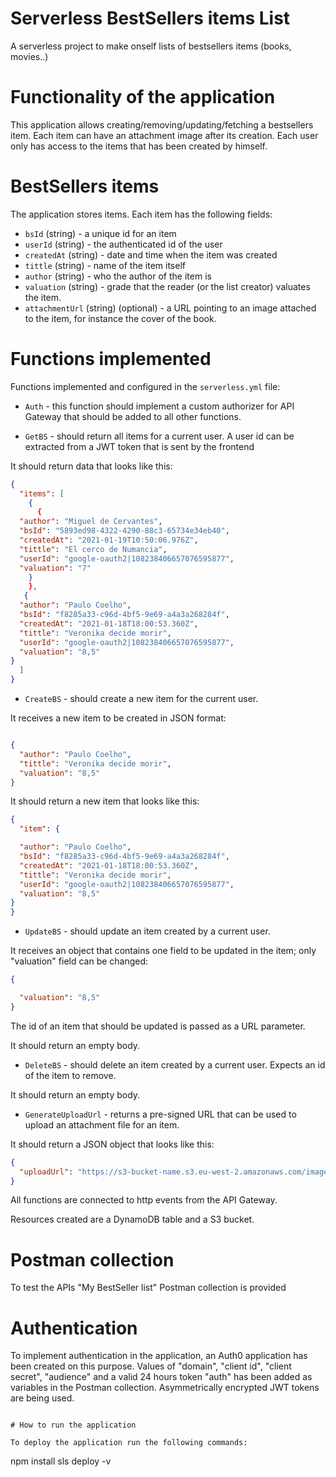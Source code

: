 # Serverless BestSellers items List

A serverless project to make onself lists of bestsellers items (books, movies..)

# Functionality of the application

This application allows creating/removing/updating/fetching a bestsellers item. Each item can have an attachment image after its creation. 
Each user only has access to the items that has been created by himself.

# BestSellers items

The application stores items. Each item has the following fields:

* `bsId` (string) - a unique id for an item
* `userId` (string) - the authenticated id of the user
* `createdAt` (string) - date and time when the item was created
* `tittle` (string) - name of the item itself 
* `author` (string) - who the author of the item is
* `valuation` (string) - grade that the reader (or the list creator) valuates the item.
* `attachmentUrl` (string) (optional) - a URL pointing to an image attached to the item, for instance the cover of the book.


# Functions implemented

Functions implemented and configured in the `serverless.yml` file:

* `Auth` - this function should implement a custom authorizer for API Gateway that should be added to all other functions.

* `GetBS` - should return all items for a current user. A user id can be extracted from a JWT token that is sent by the frontend

It should return data that looks like this:

```json
{
  "items": [
    {
      {
  "author": "Miguel de Cervantes",
  "bsId": "5893ed98-4322-4290-88c3-65734e34eb40",
  "createdAt": "2021-01-19T10:50:06.976Z",
  "tittle": "El cerco de Numancia",
  "userId": "google-oauth2|108238406657076595877",
  "valuation": "7"
	}
    },
   {
  "author": "Paulo Coelho",
  "bsId": "f8285a33-c96d-4bf5-9e69-a4a3a268284f",
  "createdAt": "2021-01-18T18:00:53.360Z",
  "tittle": "Veronika decide morir",
  "userId": "google-oauth2|108238406657076595877",
  "valuation": "8,5"
}
  ]
}
```

* `CreateBS` - should create a new item for the current user. 

It receives a new item to be created in JSON format:

```json

{
  "author": "Paulo Coelho",
  "tittle": "Veronika decide morir",
  "valuation": "8,5"
}
```

It should return a new item that looks like this:

```json
{
  "item": {

  "author": "Paulo Coelho",
  "bsId": "f8285a33-c96d-4bf5-9e69-a4a3a268284f",
  "createdAt": "2021-01-18T18:00:53.360Z",
  "tittle": "Veronika decide morir",
  "userId": "google-oauth2|108238406657076595877",
  "valuation": "8,5"
}  
}
```

* `UpdateBS` - should update an item created by a current user. 

It receives an object that contains one field to be updated in the item; only "valuation" field can be changed:

```json
{

  "valuation": "8,5"
}
```

The id of an item that should be updated is passed as a URL parameter.

It should return an empty body.

* `DeleteBS` - should delete an item created by a current user. Expects an id of the item to remove.

It should return an empty body.

* `GenerateUploadUrl` - returns a pre-signed URL that can be used to upload an attachment file for an item.

It should return a JSON object that looks like this:

```json
{
  "uploadUrl": "https://s3-bucket-name.s3.eu-west-2.amazonaws.com/image.png"
}
```

All functions are connected to http events from the API Gateway.

Resources created are a DynamoDB table and a S3 bucket.


# Postman collection

To test the APIs "My BestSeller list" Postman collection is provided 

# Authentication

To implement authentication in the application, an Auth0 application has been created on this purpose. 
Values of "domain", "client id", "client secret", "audience" and a valid 24 hours token "auth" has been added as variables in the Postman collection.
Asymmetrically encrypted JWT tokens are being used.


```

# How to run the application

To deploy the application run the following commands:

```
npm install
sls deploy -v
```

